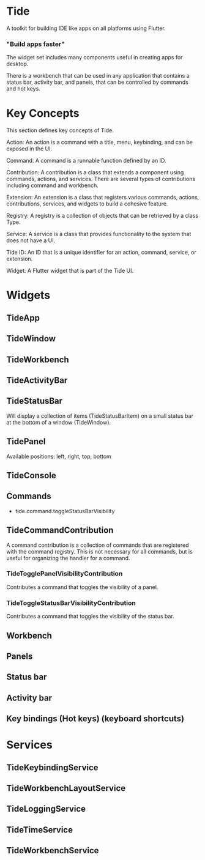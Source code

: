 # Tide

A toolkit for building IDE like apps on all platforms using Flutter.

### "Build apps faster"

The widget set includes many components useful in creating apps for desktop.

There is a workbench that can be used in any application that contains a status bar,
activity bar, and panels, that can be controlled by commands and hot keys.

# Key Concepts

This section defines key concepts of Tide.

Action: An action is a command with a title, menu, keybinding, and can be exposed in the UI.

Command: A command is a runnable function defined by an ID.

Contribution: A contribution is a class that extends a component using commands, actions, and services. There are several types of contributions including command and workbench.

Extension: An extension is a class that registers various commands, actions, contributions, services, and widgets to build a cohesive feature.

Registry: A registry is a collection of objects that can be retrieved by a class Type.

Service: A service is a class that provides functionality to the system that does not have a UI.

Tide ID: An ID that is a unique identifier for an action, command, service, or extension.

Widget: A Flutter widget that is part of the Tide UI.

# Widgets

## TideApp

## TideWindow

## TideWorkbench

## TideActivityBar

## TideStatusBar

Will display a collection of items (TideStatusBarItem) on a small status bar at the bottom of a window (TideWindow).

## TidePanel

Available positions: left, right, top, bottom

## TideConsole

## Commands

- tide.command.toggleStatusBarVisibility

## TideCommandContribution

A command contribution is a collection of commands that are registered with the command registry. This is not necessary for all commands, but is useful for organizing the handler for a command.

### TideTogglePanelVisibilityContribution

Contributes a command that toggles the visibility of a panel.

### TideToggleStatusBarVisibilityContribution

Contributes a command that toggles the visibility of the status bar.

## Workbench

## Panels

## Status bar

## Activity bar

## Key bindings (Hot keys) (keyboard shortcuts)

# Services

## TideKeybindingService

## TideWorkbenchLayoutService

## TideLoggingService

## TideTimeService

## TideWorkbenchService